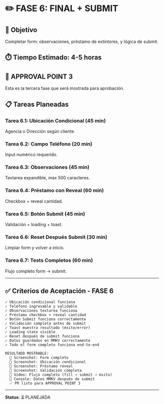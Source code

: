 # ✏️ FASE 6: FINAL + SUBMIT

## 🎯 Objetivo
Completar form: observaciones, préstamo de extintores, y lógica de submit.

## ⏱️ Tiempo Estimado: 4-5 horas

## 🔴 APPROVAL POINT 3

Esta es la tercera fase que será mostrada para aprobación.

## 📋 Tareas Planeadas

### Tarea 6.1: Ubicación Condicional (45 min)
Agencia o Dirección según cliente.

### Tarea 6.2: Campo Teléfono (20 min)
Input numérico requerido.

### Tarea 6.3: Observaciones (45 min)
Textarea expandible, max 500 caracteres.

### Tarea 6.4: Préstamo con Reveal (60 min)
Checkbox + reveal cantidad.

### Tarea 6.5: Botón Submit (45 min)
Validación + loading + toast.

### Tarea 6.6: Reset Después Submit (30 min)
Limpiar form y volver a inicio.

### Tarea 6.7: Tests Completos (60 min)
Flujo completo form → submit.

---

## ✅ Criterios de Aceptación - FASE 6

```
✓ Ubicación condicional funciona
✓ Teléfono ingresable y validable
✓ Observaciones textarea funciona
✓ Préstamo checkbox + reveal cantidad
✓ Botón Submit funciona correctamente
✓ Validación completa antes de submit
✓ Toast muestra resultado (éxito/error)
✓ Loading state visible
✓ Reset después de submit funciona
✓ Datos guardados en MMKV correctamente
✓ Todo el form completo funciona end-to-end

RESULTADO MOSTRABLE:
  📸 Screenshot: Form completo
  📸 Screenshot: Ubicación condicional
  📸 Screenshot: Préstamo reveal
  📸 Screenshot: Validación completa
  📸 Video: Flujo completo (fill → submit → éxito)
  📸 Console: Datos MMKV después de submit
  ✅ PR listo para APPROVAL POINT 3
```

---

**Status**: ⏳ PLANEJADA
